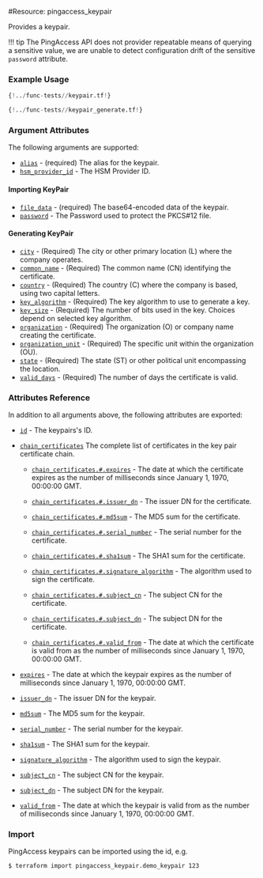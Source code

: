 #Resource: pingaccess_keypair

Provides a keypair.

!!! tip
    The PingAccess API does not provider repeatable means of querying a sensitive value, we are unable to detect configuration drift of the sensitive `password` attribute.

### Example Usage
```terraform
{!../func-tests//keypair.tf!}

{!../func-tests//keypair_generate.tf!}
```
### Argument Attributes
The following arguments are supported:

- [`alias`](#alias) - (required) The alias for the keypair.
- [`hsm_provider_id`](#hsm_provider_id) - The HSM Provider ID.

#### Importing KeyPair

- [`file_data`](#file_data) - (required) The base64-encoded data of the keypair.
- [`password`](#password) - The Password used to protect the PKCS#12 file.

#### Generating KeyPair

- [`city`](#city) - (Required) The city or other primary location (L) where the company operates.
- [`common_name`](#common_name) - (Required) The common name (CN) identifying the certificate.
- [`country`](#country) - (Required) The country (C) where the company is based, using two capital letters.
- [`key_algorithm`](#key_algorithm) - (Required) The key algorithm to use to generate a key.
- [`key_size`](#key_size) - (Required) The number of bits used in the key. Choices depend on selected key algorithm.
- [`organization`](#organization) - (Required) The organization (O) or company name creating the certificate.
- [`organization_unit`](#organization_unit) - (Required) The specific unit within the organization (OU).
- [`state`](#state) - (Required) The state (ST) or other political unit encompassing the location.
- [`valid_days`](#valid_days) - (Required) The number of days the certificate is valid.

### Attributes Reference

In addition to all arguments above, the following attributes are exported:

- [`id`](#id) - The keypairs's ID.

- [`chain_certificates`](#chain_certificates) The complete list of certificates in the key pair certificate chain.

    - [`chain_certificates.#.expires`](#chain_certificates-expires) - The date at which the certificate expires as the number of milliseconds since January 1, 1970, 00:00:00 GMT.

    - [`chain_certificates.#.issuer_dn`](#chain_certificates-issuer_dn) - The issuer DN for the certificate.

    - [`chain_certificates.#.md5sum`](#chain_certificates-md5sum) - The MD5 sum for the certificate.

    - [`chain_certificates.#.serial_number`](#chain_certificates-serial_number) - The serial number for the certificate.

    - [`chain_certificates.#.sha1sum`](#chain_certificates-sha1sum) - The SHA1 sum for the certificate.

    - [`chain_certificates.#.signature_algorithm`](#chain_certificates-signature_algorithm) -  The algorithm used to sign the certificate.

    - [`chain_certificates.#.subject_cn`](#chain_certificates-subject_cn) - The subject CN for the certificate.

    - [`chain_certificates.#.subject_dn`](#chain_certificates-subject_dn) - The subject DN for the certificate.

    - [`chain_certificates.#.valid_from`](#chain_certificates-valid_from) - The date at which the certificate is valid from as the number of milliseconds since January 1, 1970, 00:00:00 GMT.

- [`expires`](#expires) - The date at which the keypair expires as the number of milliseconds since January 1, 1970, 00:00:00 GMT.

- [`issuer_dn`](#issuer_dn) - The issuer DN for the keypair.

- [`md5sum`](#md5sum) - The MD5 sum for the keypair.

- [`serial_number`](#serial_number) - The serial number for the keypair.

- [`sha1sum`](#sha1sum) - The SHA1 sum for the keypair.

- [`signature_algorithm`](#signature_algorithm) -  The algorithm used to sign the keypair.

- [`subject_cn`](#subject_cn) - The subject CN for the keypair.

- [`subject_dn`](#subject_dn) - The subject DN for the keypair.

- [`valid_from`](#valid_from) - The date at which the keypair is valid from as the number of milliseconds since January 1, 1970, 00:00:00 GMT.

### Import

PingAccess keypairs can be imported using the id, e.g.

```bash
$ terraform import pingaccess_keypair.demo_keypair 123
```
